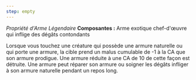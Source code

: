 ```yaml
---
step: empty
---
```

_Propriété d'Arme Légendaire_
__Composantes :__ Arme exotique chef-d'œuvre qui inflige des dégâts contondants

Lorsque vous touchez une créature qui possède une armure naturelle ou qui porte une armure, la cible prend un malus cumulable de -1 à la CA que son armure prodigue. Une armure réduite à une CA de 10 de cette façon est détruite. Une armure peut réparer son armure ou soigner les dégâts infliger à son armure naturelle pendant un repos long.